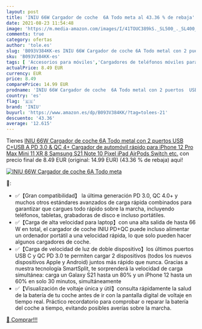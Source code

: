 ```yaml
---
layout: post
title: 'INIU 66W Cargador de coche  6A Todo meta al 43.36 % de rebaja'
date: 2021-08-23 11:54:48
image: 'https://m.media-amazon.com/images/I/41TOUC389kS._SL500_._SL400_.jpg'
comments: true
category: ofertas
author: 'tole.es'
slug: 'B093V384KK-es INIU 66W Cargador de coche 6A Todo metal con 2 puertos USB...'
sku: 'B093V384KK-es'
tags: [ 'Accesorios para móviles','Cargadores de teléfonos móviles para coches','Cargadores para móviles','Comunicación móvil y accesorios','Electrónica','iniu','ipad','iphone', ]
actualPrice: 8.49 EUR
currency: EUR
price: 8.49
comparePrice: 14.99 EUR
prodname: 'INIU 66W Cargador de coche  6A Todo metal con 2 puertos  USB C+USB A  PD 3.0 & QC 4+ Cargador de automóvil rápido para iPhone 12 Pro Max Mini 11 XR 8 Samsung S21 Note 10 Pixel iPad AirPods Switch etc.'
country: 'es'
flag: '🇪🇸'
brand: 'INIU'
buyurl: 'https://www.amazon.es/dp/B093V384KK/?tag=tolees-21'
descuento: '43.36'
average: '12.615'
---
```


Tienes [INIU 66W Cargador de coche  6A Todo metal con 2 puertos  USB C+USB A  PD 3.0 & QC 4+ Cargador de automóvil rápido para iPhone 12 Pro Max Mini 11 XR 8 Samsung S21 Note 10 Pixel iPad AirPods Switch etc.](https://www.amazon.es/dp/B093V384KK/?tag=tolees-21) con precio final de  8.49 EUR (original: 14.99 EUR) (43.36 %  de rebaja) aqui!

[![INIU 66W Cargador de coche  6A Todo meta](https://m.media-amazon.com/images/I/41TOUC389kS._SL500_._SL400_.jpg)](https://www.amazon.es/dp/B093V384KK/?tag=tolees-21)

🔎:

- ✅【Gran compatibilidad】 la última generación PD 3.0, QC 4.0+ y muchos otros estándares avanzados de carga rápida combinados para garantizar que cargues todo rápido sobre la marcha, incluyendo teléfonos, tabletas, grabadoras de disco e incluso portátiles.
- ✅【Carga de alta velocidad para laptop】con una alta salida de hasta 66 W en total, el cargador de coche INIU PD+QC puede incluso alimentar un ordenador portátil a una velocidad rápida, lo que solo pueden hacer algunos cargadores de coche.
- ✅【Carga de velocidad de luz de doble dispositivo】los últimos puertos USB C y QC PD 3.0 te permiten cargar 2 dispositivos (todos los nuevos dispositivos Apple y Android) juntos más rápido que nunca. Gracias a nuestra tecnología SmartSplit, te sorprenderá la velocidad de carga simultánea: carga un Galaxy S21 hasta un 80% y un iPhone 12 hasta un 60% en solo 30 minutos, simultáneamente
- ✅【Visualización de voltaje única y útil】consulta rápidamente la salud de la batería de tu coche antes de ir con la pantalla digital de voltaje en tiempo real. Práctico recordatorio para comprobar o reparar la batería del coche a tiempo, evitando posibles averías sobre la marcha.

[🛒 Comprar!!!](https://www.amazon.es/dp/B093V384KK/?tag=tolees-21)
